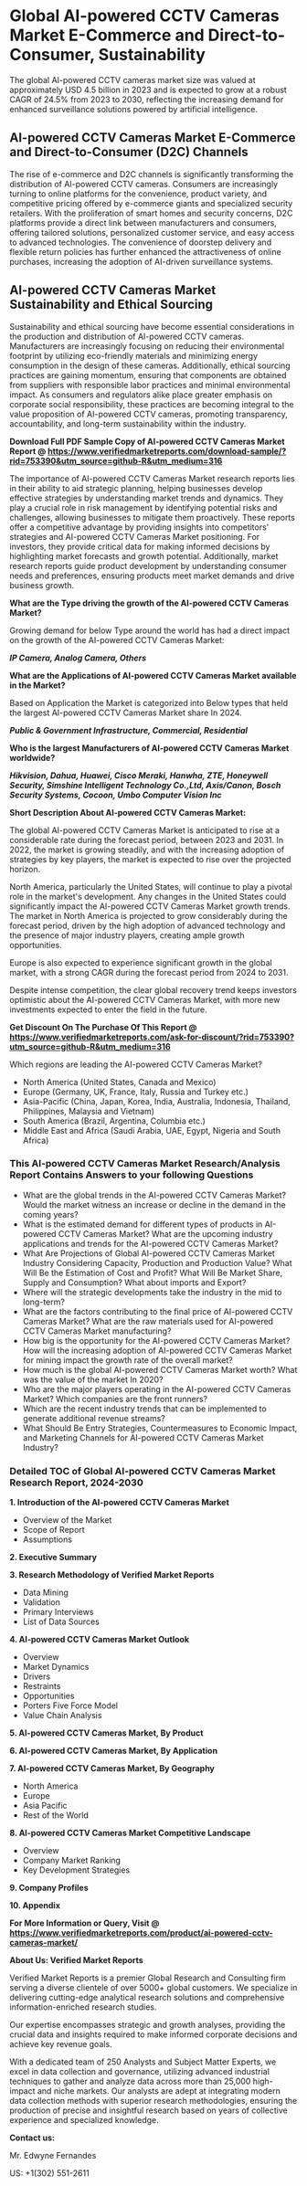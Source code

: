 <h1>Global AI-powered CCTV Cameras Market E-Commerce and Direct-to-Consumer, Sustainability</h1><p class=""><p>The global AI-powered CCTV cameras market size was valued at approximately USD 4.5 billion in 2023 and is expected to grow at a robust CAGR of 24.5% from 2023 to 2030, reflecting the increasing demand for enhanced surveillance solutions powered by artificial intelligence.</p><h2>AI-powered CCTV Cameras Market E-Commerce and Direct-to-Consumer (D2C) Channels</h2><p>The rise of e-commerce and D2C channels is significantly transforming the distribution of AI-powered CCTV cameras. Consumers are increasingly turning to online platforms for the convenience, product variety, and competitive pricing offered by e-commerce giants and specialized security retailers. With the proliferation of smart homes and security concerns, D2C platforms provide a direct link between manufacturers and consumers, offering tailored solutions, personalized customer service, and easy access to advanced technologies. The convenience of doorstep delivery and flexible return policies has further enhanced the attractiveness of online purchases, increasing the adoption of AI-driven surveillance systems.</p><h2>AI-powered CCTV Cameras Market Sustainability and Ethical Sourcing</h2><p>Sustainability and ethical sourcing have become essential considerations in the production and distribution of AI-powered CCTV cameras. Manufacturers are increasingly focusing on reducing their environmental footprint by utilizing eco-friendly materials and minimizing energy consumption in the design of these cameras. Additionally, ethical sourcing practices are gaining momentum, ensuring that components are obtained from suppliers with responsible labor practices and minimal environmental impact. As consumers and regulators alike place greater emphasis on corporate social responsibility, these practices are becoming integral to the value proposition of AI-powered CCTV cameras, promoting transparency, accountability, and long-term sustainability within the industry.</p></p><p class=""><strong>Download Full PDF Sample Copy of AI-powered CCTV Cameras Market Report @ <a href="https://www.verifiedmarketreports.com/download-sample/?rid=753390&utm_source=github-R&utm_medium=316" target="_blank">https://www.verifiedmarketreports.com/download-sample/?rid=753390&utm_source=github-R&utm_medium=316</a></strong></p><p>The importance of&nbsp;AI-powered CCTV Cameras Market research reports lies in their ability to aid strategic planning, helping businesses develop effective strategies by understanding market trends and dynamics. They play a crucial role in risk management by identifying potential risks and challenges, allowing businesses to mitigate them proactively. These reports offer a competitive advantage by providing insights into competitors' strategies and AI-powered CCTV Cameras Market positioning. For investors, they provide critical data for making informed decisions by highlighting market forecasts and growth potential. Additionally, market research reports guide product development by understanding consumer needs and preferences, ensuring products meet market demands and drive business growth.</p><p><strong>What are the&nbsp;Type driving the growth of the AI-powered CCTV Cameras Market?</strong></p><p id="" class="">Growing demand for below Type around the world has had a direct impact on the growth of the AI-powered CCTV Cameras Market:</p><p class=""><em><strong>IP Camera, Analog Camera, Others</strong></em></p><p class=""><strong>What are the&nbsp;Applications&nbsp;of AI-powered CCTV Cameras Market available in the Market?</strong></p><p id="" class="">Based on Application the Market is categorized into Below types that held the largest AI-powered CCTV Cameras Market share In 2024.</p><p class=""><em><strong>Public & Government Infrastructure, Commercial, Residential</strong></em></p><p class=""><strong>Who is the largest Manufacturers of AI-powered CCTV Cameras Market worldwide?</strong></p><p><em><strong>Hikvision, Dahua, Huawei, Cisco Meraki, Hanwha, ZTE, Honeywell Security, Simshine Intelligent Technology Co.,Ltd, Axis/Canon, Bosch Security Systems, Cocoon, Umbo Computer Vision Inc</strong></em></p><p id="" class=""><strong>Short Description About AI-powered CCTV Cameras Market:</strong></p><p>The global AI-powered CCTV Cameras Market is anticipated to rise at a considerable rate during the forecast period, between 2023 and 2031. In 2022, the market is growing steadily, and with the increasing adoption of strategies by key players, the market is expected to rise over the projected horizon.</p><p>North America, particularly the United States, will continue to play a pivotal role in the market's development. Any changes in the United States could significantly impact the AI-powered CCTV Cameras Market growth trends. The market in North America is projected to grow considerably during the forecast period, driven by the high adoption of advanced technology and the presence of major industry players, creating ample growth opportunities.</p><p>Europe is also expected to experience significant growth in the global market, with a strong CAGR during the forecast period from 2024 to 2031.</p><p>Despite intense competition, the clear global recovery trend keeps investors optimistic about the AI-powered CCTV Cameras Market, with more new investments expected to enter the field in the future.</p><p id="" class=""><strong>Get Discount On The Purchase Of This Report @ <a href="https://www.verifiedmarketreports.com/ask-for-discount/?rid=753390?utm_source=github-R&utm_medium=316" target="_blank">https://www.verifiedmarketreports.com/ask-for-discount/?rid=753390?utm_source=github-R&utm_medium=316</a></strong></p><p class="">Which regions are leading the AI-powered CCTV Cameras Market?</p><ul><li>North America (United States, Canada and Mexico)</li><li>Europe (Germany, UK, France, Italy, Russia and Turkey etc.)</li><li>Asia-Pacific (China, Japan, Korea, India, Australia, Indonesia, Thailand, Philippines, Malaysia and Vietnam)</li><li>South America (Brazil, Argentina, Columbia etc.)</li><li>Middle East and Africa (Saudi Arabia, UAE, Egypt, Nigeria and South Africa)</li></ul><h3 id="" class="">This AI-powered CCTV Cameras Market Research/Analysis Report Contains Answers to your following Questions</h3><ul><li>What are the global trends in the AI-powered CCTV Cameras Market? Would the market witness an increase or decline in the demand in the coming years?</li><li>What is the estimated demand for different types of products in AI-powered CCTV Cameras Market? What are the upcoming industry applications and trends for the AI-powered CCTV Cameras Market?</li><li>What Are Projections of Global AI-powered CCTV Cameras Market Industry Considering Capacity, Production and Production Value? What Will Be the Estimation of Cost and Profit? What Will Be Market Share, Supply and Consumption? What about imports and Export?</li><li>Where will the strategic developments take the industry in the mid to long-term?</li><li>What are the factors contributing to the final price of AI-powered CCTV Cameras Market? What are the raw materials used for AI-powered CCTV Cameras Market manufacturing?</li><li>How big is the opportunity for the AI-powered CCTV Cameras Market? How will the increasing adoption of AI-powered CCTV Cameras Market for mining impact the growth rate of the overall market?</li><li>How much is the global AI-powered CCTV Cameras Market worth? What was the value of the market In 2020?</li><li>Who are the major players operating in the AI-powered CCTV Cameras Market? Which companies are the front runners?</li><li>Which are the recent industry trends that can be implemented to generate additional revenue streams?</li><li>What Should Be Entry Strategies, Countermeasures to Economic Impact, and Marketing Channels for AI-powered CCTV Cameras Market Industry?</li></ul><h3 id="" class="">Detailed TOC of Global AI-powered CCTV Cameras Market Research Report, 2024-2030</h3><p id="" class=""><strong>1. Introduction of the AI-powered CCTV Cameras Market</strong></p><ul><li>Overview of the Market</li><li>Scope of Report</li><li>Assumptions</li></ul><p id="" class=""><strong>2. Executive Summary</strong></p><p id="" class=""><strong>3. Research Methodology of Verified Market Reports</strong></p><ul><li>Data Mining</li><li>Validation</li><li>Primary Interviews</li><li>List of Data Sources</li></ul><p id="" class=""><strong>4. AI-powered CCTV Cameras Market Outlook</strong></p><ul><li>Overview</li><li>Market Dynamics</li><li>Drivers</li><li>Restraints</li><li>Opportunities</li><li>Porters Five Force Model</li><li>Value Chain Analysis</li></ul><p id="" class=""><strong>5. AI-powered CCTV Cameras Market, By Product</strong></p><p id="" class=""><strong>6. AI-powered CCTV Cameras Market, By Application</strong></p><p id="" class=""><strong>7. AI-powered CCTV Cameras Market, By Geography</strong></p><ul><li>North America</li><li>Europe</li><li>Asia Pacific</li><li>Rest of the World</li></ul><p id="" class=""><strong>8. AI-powered CCTV Cameras Market Competitive Landscape</strong></p><ul><li>Overview</li><li>Company Market Ranking</li><li>Key Development Strategies</li></ul><p id="" class=""><strong>9. Company Profiles</strong></p><p id="" class=""><strong>10. Appendix</strong></p><p id="" class=""><strong>For More Information or Query, Visit @ <a href="https://www.verifiedmarketreports.com/product/ai-powered-cctv-cameras-market/" target="_blank">https://www.verifiedmarketreports.com/product/ai-powered-cctv-cameras-market/</a></strong></p><p id="" class=""><strong>About Us: Verified Market Reports</strong></p><p id="" class="">Verified Market Reports is a premier Global Research and Consulting firm serving a diverse clientele of over 5000+ global customers. We specialize in delivering cutting-edge analytical research solutions and comprehensive information-enriched research studies.</p><p id="" class="">Our expertise encompasses strategic and growth analyses, providing the crucial data and insights required to make informed corporate decisions and achieve key revenue goals.</p><p id="" class="">With a dedicated team of 250 Analysts and Subject Matter Experts, we excel in data collection and governance, utilizing advanced industrial techniques to gather and analyze data across more than 25,000 high-impact and niche markets. Our analysts are adept at integrating modern data collection methods with superior research methodologies, ensuring the production of precise and insightful research based on years of collective experience and specialized knowledge.</p><p id="" class=""><strong>Contact us:</strong></p><p id="" class="">Mr. Edwyne Fernandes</p><p id="" class="">US: +1(302) 551-2611</p>